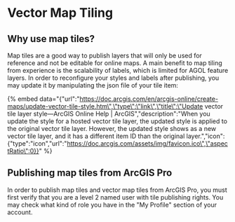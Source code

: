 # Vector Map Tiling

## Why use map tiles?

Map tiles are a good way to publish layers that will only be used for reference and not be editable for online maps. A main benefit to map tiling from experience is the scalability of labels, which is limited for AGOL feature layers. In order to reconfigure your styles and labels after publishing, you may update it by manipulating the json file of your tile item: 

{% embed data="{\"url\":\"https://doc.arcgis.com/en/arcgis-online/create-maps/update-vector-tile-style.htm\",\"type\":\"link\",\"title\":\"Update vector tile layer style—ArcGIS Online Help \| ArcGIS\",\"description\":\"When you update the style for a hosted vector tile layer, the updated style is applied to the original vector tile layer.   However, the updated style shows as a new vector tile layer, and it has a different item ID than the original layer.\",\"icon\":{\"type\":\"icon\",\"url\":\"https://doc.arcgis.com/assets/img/favicon.ico\",\"aspectRatio\":0}}" %}



## Publishing map tiles from ArcGIS Pro

In order to publish map tiles and vector map tiles from ArcGIS Pro, you must first verify that you are a level 2 named user with tile publishing rights. You may check what kind of role you have in the "My Profile" section of your account.

